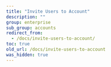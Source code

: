 ```yaml
---
title: "Invite Users to Account"
description: ""
group: enterprise
sub_group: accounts
redirect_from:
  - /docs/invite-users-to-account/
toc: true
old_url: /docs/invite-users-to-account
was_hidden: true
---
```

